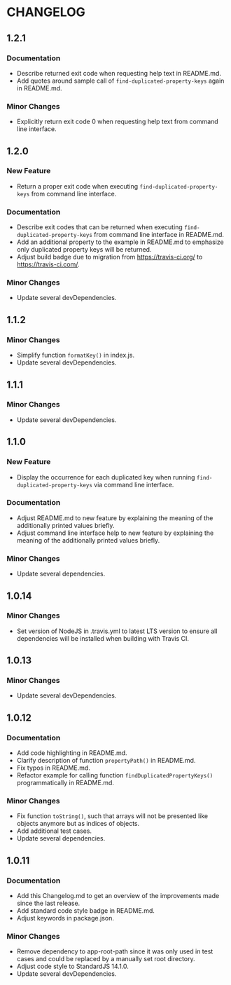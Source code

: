 # CHANGELOG 

## 1.2.1

### Documentation
- Describe returned exit code when requesting help text in README.md.
- Add quotes around sample call of `find-duplicated-property-keys` again in README.md.

### Minor Changes
- Explicitly return exit code 0 when requesting help text from command line interface.

## 1.2.0

### New Feature
- Return a proper exit code when executing `find-duplicated-property-keys` from command line interface.

### Documentation
- Describe exit codes that can be returned when executing `find-duplicated-property-keys` from command line interface in README.md.
- Add an additional property to the example in README.md to emphasize only duplicated property keys will be returned.
- Adjust build badge due to migration from https://travis-ci.org/ to https://travis-ci.com/.

### Minor Changes
- Update several devDependencies.

## 1.1.2

### Minor Changes
- Simplify function `formatKey()` in index.js.
- Update several devDependencies.

## 1.1.1

### Minor Changes
- Update several devDependencies.

## 1.1.0

### New Feature
- Display the occurrence for each duplicated key when running `find-duplicated-property-keys` via command line interface.

### Documentation
- Adjust README.md to new feature by explaining the meaning of the additionally printed values briefly.
- Adjust command line interface help to new feature by explaining the meaning of the additionally printed values briefly.

### Minor Changes
- Update several dependencies.

## 1.0.14

### Minor Changes
- Set version of NodeJS in .travis.yml to latest LTS version to ensure all dependencies will be installed when building with Travis CI.

## 1.0.13

### Minor Changes
- Update several devDependencies.

## 1.0.12

### Documentation
- Add code highlighting in README.md.
- Clarify description of function `propertyPath()` in README.md.
- Fix typos in README.md.
- Refactor example for calling function `findDuplicatedPropertyKeys()` programmatically in README.md.

### Minor Changes
- Fix function `toString()`, such that arrays will not be presented like objects anymore but as indices of objects.
- Add additional test cases.
- Update several dependencies.

## 1.0.11

### Documentation
- Add this Changelog.md to get an overview of the improvements made since the last release.
- Add standard code style badge in README.md.
- Adjust keywords in package.json.

### Minor Changes
- Remove dependency to app-root-path since it was only used in test cases and could be replaced by a manually set root directory.
- Adjust code style to StandardJS 14.1.0.
- Update several devDependencies.
